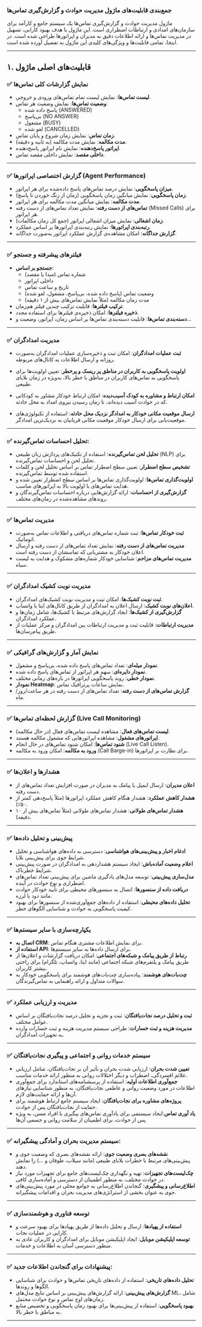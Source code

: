 ### **جمع‌بندی قابلیت‌های ماژول مدیریت حوادث و گزارش‌گیری تماس‌ها**

ماژول مدیریت حوادث و گزارش‌گیری تماس‌ها یک سیستم جامع و کارآمد برای سازمان‌های امدادی و ارتباطات اضطراری است. این ماژول با هدف بهبود کارایی، تسهیل در مدیریت تماس‌ها و ارائه اطلاعات دقیق به مدیران و اپراتورها طراحی شده است. در اینجا، تمامی قابلیت‌ها و ویژگی‌های کلیدی این ماژول به تفصیل آورده شده است.

---

## **۱. قابلیت‌های اصلی ماژول**

### ✅ **نمایش گزارشات کلی تماس‌ها**
- **لیست تماس‌ها**: نمایش لیست تمام تماس‌های ورودی و خروجی.
- **وضعیت تماس‌ها**: نمایش وضعیت هر تماس:
  - پاسخ داده شده (ANSWERED)
  - بی‌پاسخ (NO ANSWER)
  - مشغول (BUSY)
  - لغو شده (CANCELLED)
- **زمان تماس**: نمایش زمان شروع و پایان تماس.
- **مدت مکالمه**: نمایش مدت مکالمه (به ثانیه و دقیقه).
- **اپراتور پاسخ‌دهنده**: نمایش نام اپراتور پاسخ‌دهنده.
- **داخلی مقصد**: نمایش داخلی مقصد تماس.

---

### ✅ **گزارش اختصاصی اپراتورها (Agent Performance)**
- **میزان پاسخگویی**: نمایش درصد تماس‌های پاسخ داده‌شده برای هر اپراتور.
- **زمان پاسخگویی**: نمایش میانگین زمان پاسخگویی (زمان از زنگ خوردن تا پاسخ).
- **مدت مکالمه**: نمایش میانگین مدت مکالمه برای هر اپراتور.
- **تماس‌های از دست رفته**: نمایش تعداد تماس‌های از دست رفته (Missed Calls) برای هر اپراتور.
- **زمان اشغالی**: نمایش میزان اشغالی اپراتور (جمع کل زمان مکالمات).
- **رتبه‌بندی اپراتورها**: نمایش رتبه‌بندی اپراتورها بر اساس عملکرد.
- **گزارش جداگانه**: امکان مشاهده‌ی گزارش عملکرد اپراتور به‌صورت جداگانه.

---

### ✅ **فیلترهای پیشرفته و جستجو**
- **جستجو بر اساس**:
  - شماره تماس (مبدا یا مقصد)
  - داخلی اپراتور
  - تاریخ و ساعت تماس
  - وضعیت تماس (پاسخ داده شده، بی‌پاسخ، مشغول، لغو شده)
  - مدت زمان مکالمه (مثلاً نمایش تماس‌های بیش از ۱ دقیقه)
- **ترکیب فیلترها**: قابلیت ترکیب چندین فیلتر هم‌زمان.
- **ذخیره فیلترها**: امکان ذخیره‌ی فیلترها برای استفاده مجدد.
- **دسته‌بندی تماس‌ها**: قابلیت دسته‌بندی تماس‌ها بر اساس زمان، اپراتور، وضعیت و…

---

### ✅ **مدیریت امدادگران**
- **ثبت عملیات امدادگران**: امکان ثبت و ذخیره‌سازی عملیات امدادگران به‌صورت روزانه و ارسال اطلاعات به کانال‌های مربوطه.
- **اولویت پاسخگویی به کاربران در مناطق پر ریسک و پرخطر**: تعیین اولویت‌ها برای پاسخگویی به تماس‌های کاربران در مناطق با خطر بالا، به‌ویژه در زمان بلایای طبیعی.
  
- **امکان ارتباط و مشاوره به کودک آسیب‌دیده**: امکان ارتباط خودکار مشاور به کودکانی که در حوادث آسیب دیده‌اند، تا زمان رسیدن نیروی امداد به محل حادثه.
- **ارسال موقعیت مکانی خودکار به امدادگر نزدیک محل حادثه**: استفاده از تکنولوژی‌های موقعیت‌یابی برای ارسال خودکار موقعیت مکانی قربانیان به نزدیک‌ترین امدادگر.

---

  ### ✅ **تحلیل احساسات تماس‌گیرنده:**
   - **تحلیل لحن تماس‌گیرنده**: استفاده از تکنیک‌های پردازش زبان طبیعی (NLP) برای تحلیل لحن و احساسات تماس‌گیرنده.
   - **تشخیص سطح اضطرار**: تعیین سطح اضطرار تماس بر اساس تحلیل لحن و کلمات استفاده شده توسط تماس‌گیرنده.
   - **اولویت‌گذاری تماس‌ها**: اولویت‌گذاری تماس‌ها بر اساس سطح اضطرار تعیین شده و هدایت تماس‌های با اولویت بالا به اپراتورهای مناسب.
   - **گزارش‌گیری از احساسات**: ارائه گزارش‌هایی درباره احساسات تماس‌گیرندگان و روندهای مشاهده‌شده در زمان‌های مختلف.

---
### ✅ **مدیریت تماس‌ها**
- **ثبت خودکار تماس‌ها**: ثبت شماره تماس‌های دریافتی و اطلاعات تماس به‌صورت اتوماتیک.
- **مدیریت تماس‌های از دست رفته**: نمایش تعداد تماس‌های از دست رفته و ارسال اعلان خودکار به مشتریانی که تماسشان از دست رفته است.
- **مدیریت تماس‌های مزاحم**: شناسایی خودکار شماره‌های مشکوک و هدایت به لیست سیاه.

---

### ✅ **مدیریت نوبت کشیک امدادگران**
- **ثبت نوبت کشیک‌ها**: امکان ثبت و مدیریت نوبت کشیک‌های امدادگران.
- **اعلان‌های نوبت کشیک**: ارسال اعلان به امدادگران از طریق کانال‌های ایتا یا واتساپ.
- **گزارش‌گیری از کشیک‌ها**: ایجاد گزارش‌های مرتبط با کشیک‌ها، شامل زمان‌ها و عملکرد امدادگران.
- **مدیریت ارتباطات**: قابلیت ثبت و مدیریت ارتباطات بین امدادگران و مرکز عملیات از طریق پیام‌رسان‌ها.

---

### ✅ **نمایش آمار و گزارش‌های گرافیکی**
- **نمودار میله‌ای**: تعداد تماس‌های پاسخ داده شده، بی‌پاسخ و مشغول.
- **نمودار دایره‌ای**: سهم هر اپراتور از تماس‌های پاسخ داده شده.
- **نمودار خطی**: روند پاسخگویی اپراتورها در بازه‌های زمانی مختلف.
- **نمودار Heatmap**: نمایش ساعات پرترافیک تماس.
- **گزارش تماس‌های از دست رفته**: تعداد تماس‌های از دست رفته در هر ساعت/روز/ماه.

---

### ✅ **گزارش لحظه‌ای تماس‌ها (Live Call Monitoring)**
- **لیست تماس‌های فعال**: مشاهده لیست تماس‌های فعال (در حال مکالمه).
- **اپراتورهای مشغول**: مشاهده اپراتورهایی که مشغول مکالمه هستند.
- **شنود تماس‌ها**: امکان شنود تماس‌های در حال انجام (Live Call Listen).
- **ورود به مکالمه**: امکان ورود به مکالمه (Call Barge-in) برای نظارت بر اپراتورها.

---

### ✅ **هشدارها و اعلان‌ها**
- **اعلان مدیران**: ارسال ایمیل یا پیامک به مدیران در صورت افزایش تعداد تماس‌های از دست رفته.
- **هشدار کاهش عملکرد**: هشدار هنگام کاهش عملکرد اپراتورها (مثلاً پاسخ‌دهی کمتر از ۵۰٪).
- **هشدار تماس‌های طولانی**: هشدار تماس‌های طولانی (مثلاً تماس‌های بیش از ۱۰ دقیقه).

---

### ✅ **پیش‌بینی و تحلیل داده‌ها**
- **ادغام اخبار و پیش‌بینی‌های هواشناسی**: دسترسی به داده‌های هواشناسی و تحلیل شرایط جوی برای پیش‌بینی بلایا.
- **اعلام وضعیت آماده‌باش**: ایجاد سیستم هشداردهی به امدادگران در صورت پیش‌بینی شرایط خطرناک.
- **مدل‌سازی پیش‌بینی**: توسعه مدل‌های یادگیری ماشین برای پیش‌بینی تعداد تماس‌های اضطراری و نوع حوادث در آینده.
- **دریافت داده از سنسورها**: اتصال به سنسورهای محیطی برای تأیید خودکار حوادث مانند دود یا لرزه.
- **تحلیل داده‌های محیطی**: استفاده از داده‌های جمع‌آوری‌شده از سنسورها برای بهبود کیفیت پاسخگویی به حوادث و شناسایی الگوهای خطر.

---

### ✅ **یکپارچه‌سازی با سایر سیستم‌ها**
- **اتصال به CRM**: برای نمایش اطلاعات مشتری هنگام تماس.
- **استفاده از API**: برای ارسال داده‌ها به سایر سیستم‌ها.
- **رتباط از طریق پیامک و شبکه‌های اجتماعی**: امکان دریافت گزارشات و اعلان‌ها از طریق پیامک و پلتفرم‌های شبکه اجتماعی (مانند ایتا، واتساپ، تلگرام) برای راحتی بیشتر کاربران.
- **چت‌بات‌های هوشمند**: پیاده‌سازی چت‌بات‌های هوشمند برای پاسخگویی خودکار به سوالات متداول و ارائه راهنمایی به تماس‌گیرندگان.

---

### ✅ **مدیریت و ارزیابی عملکرد**
- **ثبت و تحلیل درصد نجات‌یافتگان**: ثبت و تجزیه و تحلیل درصد نجات‌یافتگان بر اساس عوامل مختلف.
- **مدیریت هزینه و ثبت خسارات**: طراحی سیستم مدیریت هزینه و ثبت خسارات وارده به تجهیزات امدادگران.

---

### ✅ **سیستم خدمات روانی و اجتماعی و پیگیری نجات‌یافتگان**
- **تعیین شدت بحران**: ارزیابی شدت بحران و تأثیر آن بر نجات‌یافتگان، شامل ارزیابی علائم افسردگی، اضطراب و دیگر اختلالات روانی به منظور ارائه خدمات مناسب.
- **جمع‌آوری اطلاعات اولیه**: استفاده از پرسشنامه‌های استاندارد برای جمع‌آوری اطلاعات در مورد وضعیت روانی و عاطفی نجات‌یافتگان، به منظور شناسایی نیازهای آن‌ها و ارائه حمایت‌های لازم.
- **پروژه‌های مشاوره برای نجات‌یافتگان**: ایجاد سیستم جامع ارتباط هوشمند برای حمایت از نجات‌یافتگان پس از حوادث.
- **یاد آوری تماس**:ایجاد سیستمی برای یادآوری تماس‌های پیگیری با افراد مسن، به ویژه پس از حوادث، برای اطمینان از سلامت روانی و جسمی آن‌ها

---
### ✅ **سیستم مدیریت بحران و آمادگی پیشگیرانه**:
- **نقشه‌های بصری وضعیت جوی**: ارائه نقشه‌های بصری که وضعیت جوی و پیش‌بینی‌های مرتبط با خطرات بلایای طبیعی (مانند سیلاب، طوفان و …) را نمایش دهند.
- **چک‌لیست‌های تجهیزات**: تهیه و نگهداری چک‌لیست‌های جامع برای تجهیزات مورد نیاز در حوادث مختلف، به منظور اطمینان از دسترسی و آماده‌سازی کافی.
- **اطلاع‌رسانی و پیشگیری**: گنجاندن اطلاع‌رسانی به جوامع محلی در مورد پیش‌بینی‌های جوی به عنوان بخشی از استراتژی‌های مدیریت بحران و اقدامات پیشگیرانه.
---
### ✅ **توسعه فناوری و هوشمندسازی**
- **استفاده از پهپادها**: ارسال و تحلیل داده‌ها از طریق پهپادها برای بهبود سرعت و کارایی در عملیات نجات.
- **توسعه اپلیکیشن موبایل**: ایجاد اپلیکیشن موبایل برای امدادگران و کاربران عادی به منظور دسترسی آسان به اطلاعات و خدمات.

---

### ✅ **پیشنهادات برای گنجاندن اطلاعات جدید:**
   - **تحلیل داده‌های تاریخی**: استفاده از داده‌های تاریخی تماس‌ها و حوادث برای شناسایی الگوها و روندها.
   - **گزارش‌های پیش‌بینی**: ارائه گزارش‌های پیش‌بینی بر اساس نتایج مدل‌های ML، شامل زمان‌های اوج تماس و نوع حوادث محتمل.
   - **بهبود پاسخگویی**: استفاده از پیش‌بینی‌ها برای بهبود زمان پاسخگویی و تخصیص منابع به مناطق با خطر بالا.

---


